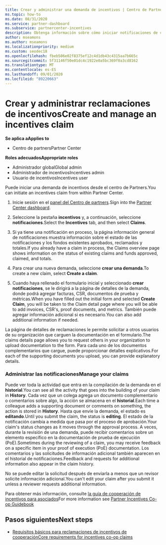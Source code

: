 ```yaml
---
title: Crear y administrar una demanda de incentivos | Centro de Partners
ms.topic: how-to
ms.date: 08/31/2020
ms.service: partner-dashboard
ms.subservice: partnercenter-incentives
description: Obtenga información sobre cómo iniciar notificaciones de cooperabilidad de incentivos del centro de Partners. Puede ver toda la actividad que entra en la compilación de la demanda en el historial.
author: mseamons
ms.author: mseamons
ms.localizationpriority: medium
ms.custom: seodec18
ms.openlocfilehash: fbeb506e02f8375ef12c4d1db43c4315aa7b665c
ms.sourcegitcommit: 5f31146f50e01dc4c1922e0a5bc369f0a3cd8162
ms.translationtype: MT
ms.contentlocale: es-ES
ms.lasthandoff: 09/01/2020
ms.locfileid: "89220663"
---
```

# <a name="create-and-manage-an-incentives-claim"></a><span data-ttu-id="0aebf-104">Crear y administrar reclamaciones de incentivos</span><span class="sxs-lookup"><span data-stu-id="0aebf-104">Create and manage an incentives claim</span></span>

<span data-ttu-id="0aebf-105">**Se aplica a**</span><span class="sxs-lookup"><span data-stu-id="0aebf-105">**Applies to**</span></span>
- <span data-ttu-id="0aebf-106">Centro de partners</span><span class="sxs-lookup"><span data-stu-id="0aebf-106">Partner Center</span></span>

<span data-ttu-id="0aebf-107">**Roles adecuados**</span><span class="sxs-lookup"><span data-stu-id="0aebf-107">**Appropriate roles**</span></span>

- <span data-ttu-id="0aebf-108">Administrador global</span><span class="sxs-lookup"><span data-stu-id="0aebf-108">Global admin</span></span>
- <span data-ttu-id="0aebf-109">Administrador de incentivos</span><span class="sxs-lookup"><span data-stu-id="0aebf-109">Incentives admin</span></span>
- <span data-ttu-id="0aebf-110">Usuario de incentivos</span><span class="sxs-lookup"><span data-stu-id="0aebf-110">Incentives user</span></span>

<span data-ttu-id="0aebf-111">Puede iniciar una demanda de incentivos desde el centro de Partners.</span><span class="sxs-lookup"><span data-stu-id="0aebf-111">You can initiate an incentives claim from within Partner Center.</span></span>

1. <span data-ttu-id="0aebf-112">Inicie sesión en el [panel del Centro de partners](https://partner.microsoft.com/dashboard/).</span><span class="sxs-lookup"><span data-stu-id="0aebf-112">Sign into the [Partner Center dashboard](https://partner.microsoft.com/dashboard/).</span></span>

2. <span data-ttu-id="0aebf-113">Seleccione la pestaña **incentivos** y, a continuación, seleccione **notificaciones**.</span><span class="sxs-lookup"><span data-stu-id="0aebf-113">Select the **Incentives** tab, and then select **Claims**.</span></span>

3. <span data-ttu-id="0aebf-114">Si ya tiene una notificación en proceso, la página información general de notificaciones muestra información sobre el estado de las notificaciones y los fondos existentes aprobados, reclamados y totales.</span><span class="sxs-lookup"><span data-stu-id="0aebf-114">If you already have a claim in process, the Claims overview page shows information on the status of existing claims and funds approved, claimed, and totals.</span></span>

4. <span data-ttu-id="0aebf-115">Para crear una nueva demanda, seleccione **crear una demanda**.</span><span class="sxs-lookup"><span data-stu-id="0aebf-115">To create a new claim, select **Create a claim**.</span></span>

5. <span data-ttu-id="0aebf-116">Cuando haya rellenado el formulario inicial y seleccionado **crear notificaciones**, se le dirigirá a la página de detalles de la demanda, donde podrá agregar facturas, CSR, documentos de prueba y métricas.</span><span class="sxs-lookup"><span data-stu-id="0aebf-116">When you have filled out the initial form and selected **Create Claim**, you will be taken to the Claim detail page where you will be able to add invoices, CSR's, proof documents, and metrics.</span></span> <span data-ttu-id="0aebf-117">También puede agregar información adicional si es necesario.</span><span class="sxs-lookup"><span data-stu-id="0aebf-117">You can also add additional information if needed.</span></span>

<span data-ttu-id="0aebf-118">La página de detalles de reclamaciones le permite solicitar a otros usuarios de su organización que carguen la documentación en el formulario.</span><span class="sxs-lookup"><span data-stu-id="0aebf-118">The claims details page allows you to request others in your organization to upload documentation to the form.</span></span> <span data-ttu-id="0aebf-119">Para cada uno de los documentos complementarios que cargue, puede proporcionar detalles explicativos.</span><span class="sxs-lookup"><span data-stu-id="0aebf-119">For each of the supporting documents you upload, you can provide explanatory details.</span></span> 

### <a name="manage-your-claims"></a><span data-ttu-id="0aebf-120">Administrar las notificaciones</span><span class="sxs-lookup"><span data-stu-id="0aebf-120">Manage your claims</span></span>

<span data-ttu-id="0aebf-121">Puede ver toda la actividad que entra en la compilación de la demanda en el **historial**.</span><span class="sxs-lookup"><span data-stu-id="0aebf-121">You can see all the activity that goes into the building of your claim in **History**.</span></span> <span data-ttu-id="0aebf-122">Cada vez que un colega agrega un documento complementario o comentarios sobre algo, la acción se almacena en el **historial**.</span><span class="sxs-lookup"><span data-stu-id="0aebf-122">Each time a colleague adds a supporting document or comments on something, the action is stored in **History**.</span></span> <span data-ttu-id="0aebf-123">Hasta que envíe la demanda, el estado es **editando**.</span><span class="sxs-lookup"><span data-stu-id="0aebf-123">Until you submit the claim, the status is **editing**.</span></span> <span data-ttu-id="0aebf-124">El estado de la notificación cambia a medida que pasa por el proceso de aprobación.</span><span class="sxs-lookup"><span data-stu-id="0aebf-124">Your claim's status changes as it moves through the approval process.</span></span> <span data-ttu-id="0aebf-125">A veces, durante la revisión de una demanda, puede recibir comentarios sobre un elemento específico en la documentación de prueba de ejecución (PoE).</span><span class="sxs-lookup"><span data-stu-id="0aebf-125">Sometimes during the reviewing of a claim, you may receive feedback on a specific item in your proof of execution (PoE) documentation.</span></span> <span data-ttu-id="0aebf-126">Los comentarios y las solicitudes de información adicional también aparecen en el historial de notificaciones.</span><span class="sxs-lookup"><span data-stu-id="0aebf-126">Feedback and requests for additional information also appear in the claim history.</span></span>

<span data-ttu-id="0aebf-127">No se puede editar la solicitud después de enviarla a menos que un revisor solicite información adicional.</span><span class="sxs-lookup"><span data-stu-id="0aebf-127">You can't edit your claim after you submit it unless a reviewer requests additional information.</span></span>

<span data-ttu-id="0aebf-128">Para obtener más información, consulte [la guía de cooperación de incentivos para asociados](https://assets.microsoft.com/coop-guidebook.pdf)</span><span class="sxs-lookup"><span data-stu-id="0aebf-128">For more information see [Partner Incentives Co-op Guidebook](https://assets.microsoft.com/coop-guidebook.pdf)</span></span>

## <a name="next-steps"></a><span data-ttu-id="0aebf-129">Pasos siguientes</span><span class="sxs-lookup"><span data-stu-id="0aebf-129">Next steps</span></span>

- [<span data-ttu-id="0aebf-130">Requisitos básicos para reclamaciones de incentivos de cooperación</span><span class="sxs-lookup"><span data-stu-id="0aebf-130">Core requirements for incentives co-op claims</span></span>](core-requirements.md)
